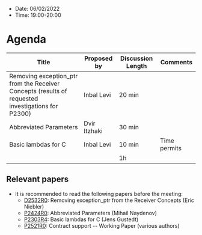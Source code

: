 * Date: 06/02/2022
* Time: 19:00-20:00

# Agenda

| Title | Proposed by | Discussion Length | Comments |
|----------|-------------|-------------|----------------|
| Removing exception_ptr from the Receiver Concepts (results of requested investigations for P2300)| Inbal Levi | 20 min |
| Abbreviated Parameters | Dvir Itzhaki | 30 min 
| Basic lambdas for C | Inbal Levi | 10 min | Time permits |
|           |   | 1h     |          |

## Relevant papers

* It is recommended to read the following papers before the meeting:
  * [D2532R0](https://github.com/wg21il/Protocols/blob/master/Agenda/D2532R0_%20Removing%20exception_ptr%20from%20the%20Receiver%20Concepts.pdf): Removing exception_ptr from the Receiver Concepts (Eric Niebler)
  * [P2424R0](http://www.open-std.org/jtc1/sc22/wg21/docs/papers/2022/p2424r0.html): Abbreviated Parameters (Mihail Naydenov)
  * [P2303R4](https://wg21.link/p2303): Basic lambdas for C (Jens Gustedt) 
  * [P2521R0](https://wg21.link/p2521): Contract support -- Working Paper (various authors)
